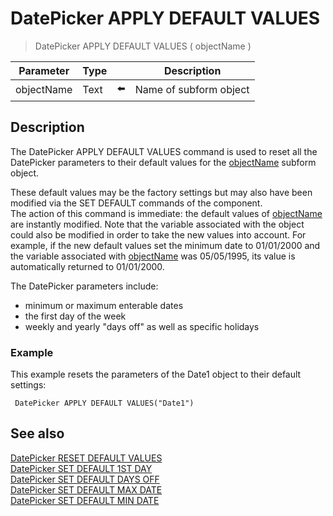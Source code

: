 # DatePicker APPLY DEFAULT VALUES

> DatePicker APPLY DEFAULT VALUES ( objectName )

| Parameter | Type |     | Description |
| --- | --- | --- | --- |
| objectName | Text | ⬅️ | Name of subform object |
## Description

The DatePicker APPLY DEFAULT VALUES command is used to reset all the DatePicker parameters to their default values for the [objectName](# "Name of subform object") subform object.

These default values may be the factory settings but may also have been modified via the SET DEFAULT commands of the component.  
The action of this command is immediate: the default values of [objectName](# "Name of subform object") are instantly modified. Note that the variable associated with the object could also be modified in order to take the new values into account. For example, if the new default values set the minimum date to 01/01/2000 and the variable associated with [objectName](# "Name of subform object") was 05/05/1995, its value is automatically returned to 01/01/2000.

The DatePicker parameters include:

* minimum or maximum enterable dates
* the first day of the week
* weekly and yearly "days off" as well as specific holidays

### Example  

This example resets the parameters of the Date1 object to their default settings:

```4d
 DatePicker APPLY DEFAULT VALUES("Date1")
```

## See also

[DatePicker RESET DEFAULT VALUES](DatePicker%20RESET%20DEFAULT%20VALUES.md)  
[DatePicker SET DEFAULT 1ST DAY](DatePicker%20SET%20DEFAULT%201ST%20DAY.md)  
[DatePicker SET DEFAULT DAYS OFF](DatePicker%20SET%20DEFAULT%20DAYS%20OFF.md)  
[DatePicker SET DEFAULT MAX DATE](DatePicker%20SET%20DEFAULT%20MAX%20DATE.md)  
[DatePicker SET DEFAULT MIN DATE](DatePicker%20SET%20DEFAULT%20MIN%20DATE.md)
